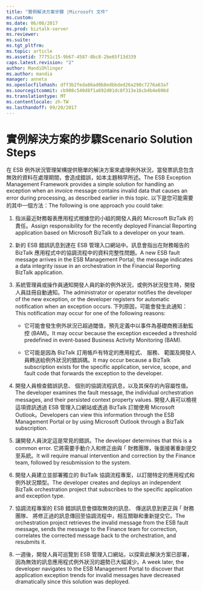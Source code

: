 ```yaml
---
title: "實例解決方案步驟 |Microsoft 文件"
ms.custom: 
ms.date: 06/08/2017
ms.prod: biztalk-server
ms.reviewer: 
ms.suite: 
ms.tgt_pltfrm: 
ms.topic: article
ms.assetid: 77751c15-9b67-4587-8bc8-2be65f13d339
caps.latest.revision: "2"
author: MandiOhlinger
ms.author: mandia
manager: anneta
ms.openlocfilehash: dff3b2feda86ad0b8edbbded26a290c7276a63af
ms.sourcegitcommit: cb908c540d8f1a692d01dc8f313e16cb4b4e696d
ms.translationtype: MT
ms.contentlocale: zh-TW
ms.lasthandoff: 09/20/2017
---
```

# <a name="scenario-solution-steps"></a><span data-ttu-id="96cfe-102">實例解決方案的步驟</span><span class="sxs-lookup"><span data-stu-id="96cfe-102">Scenario Solution Steps</span></span>
<span data-ttu-id="96cfe-103">在 ESB 例外狀況管理架構提供簡單的解決方案來處理例外狀況，當發票訊息包含無效的資料在處理期間，會造成錯誤，如本主題稍早所述。</span><span class="sxs-lookup"><span data-stu-id="96cfe-103">The ESB Exception Management Framework provides a simple solution for handling an exception when an invoice message contains invalid data that causes an error during processing, as described earlier in this topic.</span></span> <span data-ttu-id="96cfe-104">以下是您可能需要的其中一個方法：</span><span class="sxs-lookup"><span data-stu-id="96cfe-104">The following is one approach you could take:</span></span>  
  
1.  <span data-ttu-id="96cfe-105">指派最近財務報表應用程式根據您的小組的開發人員的 Microsoft BizTalk 的責任。</span><span class="sxs-lookup"><span data-stu-id="96cfe-105">Assign responsibility for the recently deployed Financial Reporting application based on Microsoft BizTalk to a developer on your team.</span></span>  
  
2.  <span data-ttu-id="96cfe-106">新的 ESB 錯誤訊息到達在 ESB 管理入口網站中。訊息會指出在財務報告的 BizTalk 應用程式中的協調流程中的資料完整性問題。</span><span class="sxs-lookup"><span data-stu-id="96cfe-106">A new ESB fault message arrives in the ESB Management Portal; the message indicates a data integrity issue in an orchestration in the Financial Reporting BizTalk application.</span></span>  
  
3.  <span data-ttu-id="96cfe-107">系統管理員或操作員通知開發人員的新的例外狀況，或例外狀況發生時，開發人員註冊自動通知。</span><span class="sxs-lookup"><span data-stu-id="96cfe-107">The administrator or operator notifies the developer of the new exception, or the developer registers for automatic notification when an exception occurs.</span></span> <span data-ttu-id="96cfe-108">下列原因，可能會發生此通知：</span><span class="sxs-lookup"><span data-stu-id="96cfe-108">This notification may occur for one of the following reasons:</span></span>  
  
    -   <span data-ttu-id="96cfe-109">它可能會發生例外狀況已超過閾值，預先定義中以事件為基礎商務活動監控 (BAM)。</span><span class="sxs-lookup"><span data-stu-id="96cfe-109">It may occur because the exception exceeded a threshold predefined in event-based Business Activity Monitoring (BAM).</span></span>  
  
    -   <span data-ttu-id="96cfe-110">它可能是因為 BizTalk 訂用帳戶有特定的應用程式、 服務、 範圍及開發人員轉送給例外狀況的錯誤碼。</span><span class="sxs-lookup"><span data-stu-id="96cfe-110">It may occur because a BizTalk subscription exists for the specific application, service, scope, and fault code that forwards the exception to the developer.</span></span>  
  
4.  <span data-ttu-id="96cfe-111">開發人員檢查錯誤訊息、 個別的協調流程訊息，以及其保存的內容屬性值。</span><span class="sxs-lookup"><span data-stu-id="96cfe-111">The developer examines the fault message, the individual orchestration messages, and their persisted context property values.</span></span> <span data-ttu-id="96cfe-112">開發人員可以檢視這項資訊透過 ESB 管理入口網站或透過 BizTalk 訂閱使用 Microsoft Outlook。</span><span class="sxs-lookup"><span data-stu-id="96cfe-112">Developers can view this information through the ESB Management Portal or by using Microsoft Outlook through a BizTalk subscription.</span></span>  
  
5.  <span data-ttu-id="96cfe-113">讓開發人員決定這是常見的錯誤。</span><span class="sxs-lookup"><span data-stu-id="96cfe-113">The developer determines that this is a common error.</span></span> <span data-ttu-id="96cfe-114">它將需要手動介入和修正由與 ｢ 財務團隊，後面接著重新提交至系統。</span><span class="sxs-lookup"><span data-stu-id="96cfe-114">It will require manual intervention and correction by the Finance team, followed by resubmission to the system.</span></span>  
  
6.  <span data-ttu-id="96cfe-115">開發人員建立並部署獨立的 BizTalk 協調流程專案，以訂閱特定的應用程式和例外狀況類型。</span><span class="sxs-lookup"><span data-stu-id="96cfe-115">The developer creates and deploys an independent BizTalk orchestration project that subscribes to the specific application and exception type.</span></span>  
  
7.  <span data-ttu-id="96cfe-116">協調流程專案的 ESB 錯誤訊息會擷取無效的訊息、 傳送訊息到更正與 ｢ 財務團隊、 將修正過的訊息傳回至協調流程中，相互關聯和重新提交它。</span><span class="sxs-lookup"><span data-stu-id="96cfe-116">The orchestration project retrieves the invalid message from the ESB fault message, sends the message to the Finance team for correction, correlates the corrected message back to the orchestration, and resubmits it.</span></span>  
  
8.  <span data-ttu-id="96cfe-117">一週後，開發人員可巡覽到 ESB 管理入口網站，以探索此解決方案已部署，因為無效的訊息應用程式例外狀況的趨勢已大幅減少。</span><span class="sxs-lookup"><span data-stu-id="96cfe-117">A week later, the developer navigates to the ESB Management Portal to discover that application exception trends for invalid messages have decreased dramatically since this solution was deployed.</span></span>